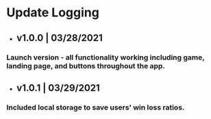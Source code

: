 # Update Logging

- ## v1.0.0 | 03/28/2021
### Launch version - all functionality working including game, landing page, and buttons throughout the app.

- ## v1.0.1 | 03/29/2021
### Included local storage to save users' win loss ratios.